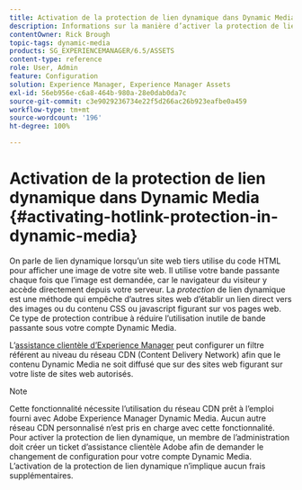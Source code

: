 ```yaml
---
title: Activation de la protection de lien dynamique dans Dynamic Media
description: Informations sur la manière d’activer la protection de lien dynamique dans Dynamic Media.
contentOwner: Rick Brough
topic-tags: dynamic-media
products: SG_EXPERIENCEMANAGER/6.5/ASSETS
content-type: reference
role: User, Admin
feature: Configuration
solution: Experience Manager, Experience Manager Assets
exl-id: 56eb956e-c6a8-464b-980a-28e0dab0da7c
source-git-commit: c3e9029236734e22f5d266ac26b923eafbe0a459
workflow-type: tm+mt
source-wordcount: '196'
ht-degree: 100%

---
```


# Activation de la protection de lien dynamique dans Dynamic Media {#activating-hotlink-protection-in-dynamic-media}

On parle de lien dynamique lorsqu’un site web tiers utilise du code HTML pour afficher une image de votre site web. Il utilise votre bande passante chaque fois que l’image est demandée, car le navigateur du visiteur y accède directement depuis votre serveur. La *protection* de lien dynamique est une méthode qui empêche d’autres sites web d’établir un lien direct vers des images ou du contenu CSS ou javascript figurant sur vos pages web. Ce type de protection contribue à réduire l’utilisation inutile de bande passante sous votre compte Dynamic Media.

L’[assistance clientèle d’Experience Manager](https://experienceleague.adobe.com/fr?support-solution=Experience+Manager&amp;lang=fr#support) peut configurer un filtre référent au niveau du réseau CDN (Content Delivery Network) afin que le contenu Dynamic Media ne soit diffusé que sur des sites web figurant sur votre liste de sites web autorisés.

>[!NOTE]
>
>Cette fonctionnalité nécessite l’utilisation du réseau CDN prêt à l’emploi fourni avec Adobe Experience Manager Dynamic Media. Aucun autre réseau CDN personnalisé n’est pris en charge avec cette fonctionnalité. Pour activer la protection de lien dynamique, un membre de l’administration doit créer un ticket d’assistance clientèle Adobe afin de demander le changement de configuration pour votre compte Dynamic Media. L’activation de la protection de lien dynamique n’implique aucun frais supplémentaires.
